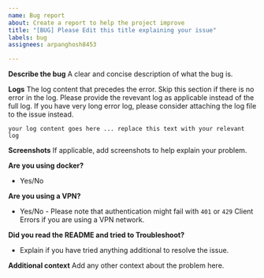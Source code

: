```yaml
---
name: Bug report
about: Create a report to help the project improve
title: "[BUG] Please Edit this title explaining your issue"
labels: bug
assignees: arpanghosh8453

---
```


**Describe the bug**
A clear and concise description of what the bug is.

**Logs**
The log content that precedes the error. Skip this section if there is no error in the log. Please provide the revevant log as applicable instead of the full log. If you have very long error log, please consider attaching the log file to the issue instead.

```text
your log content goes here ... replace this text with your relevant log
```

**Screenshots**
If applicable, add screenshots to help explain your problem.

**Are you using docker?**
 - Yes/No

**Are you using a VPN?**
 - Yes/No - Please note that authentication might fail with `401` or `429` Client Errors if you are using a VPN network. 

**Did you read the README and tried to Troubleshoot?**
- Explain if you have tried anything additional to resolve the issue. 

**Additional context**
Add any other context about the problem here.
